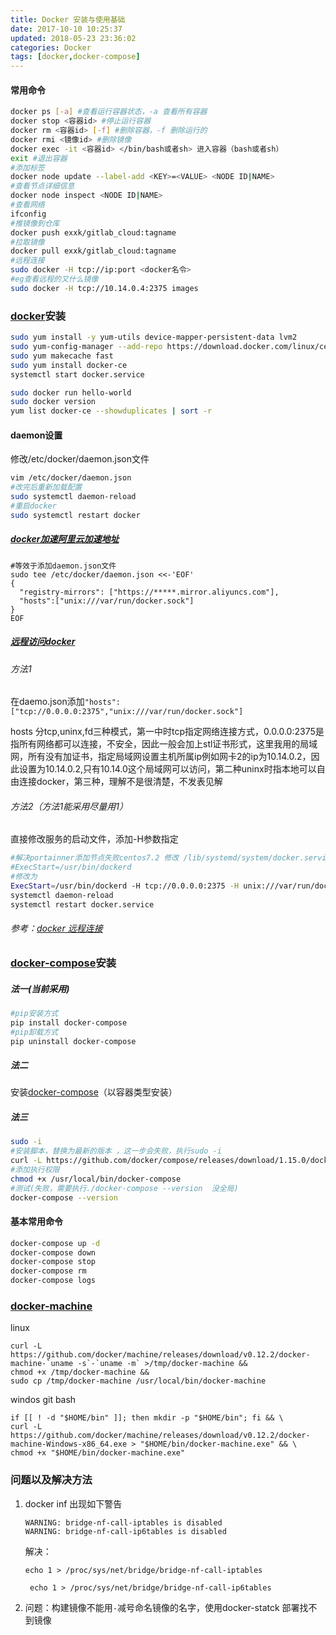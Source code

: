 ```yaml
---
title: Docker 安装与使用基础
date: 2017-10-10 10:25:37
updated: 2018-05-23 23:36:02
categories: Docker
tags: [docker,docker-compose]
---
```

#### 常用命令

```bash
docker ps [-a] #查看运行容器状态，-a 查看所有容器
docker stop <容器id> #停止运行容器
docker rm <容器id> [-f] #删除容器，-f 删除运行的
docker rmi <镜像id> #删除镜像
docker exec -it <容器id> </bin/bash或者sh> 进入容器（bash或者sh）
exit #退出容器
#添加标签
docker node update --label-add <KEY>=<VALUE> <NODE ID|NAME>
#查看节点详细信息
docker node inspect <NODE ID|NAME>
#查看网络
ifconfig
#推镜像到仓库
docker push exxk/gitlab_cloud:tagname
#拉取镜像
docker pull exxk/gitlab_cloud:tagname
#远程连接
sudo docker -H tcp://ip:port <docker名令>
#eg查看远程的又什么镜像
sudo docker -H tcp://10.14.0.4:2375 images
```

### [docker](https://docs.docker.com/engine/installation/linux/docker-ce/centos/#install-using-the-repository)安装

```sh
sudo yum install -y yum-utils device-mapper-persistent-data lvm2
sudo yum-config-manager --add-repo https://download.docker.com/linux/centos/docker-ce.repo
sudo yum makecache fast
sudo yum install docker-ce
systemctl start docker.service

sudo docker run hello-world
sudo docker version
yum list docker-ce --showduplicates | sort -r
```

#### daemon设置

修改/etc/docker/daemon.json文件

```bash
vim /etc/docker/daemon.json
#改完后重新加载配置
sudo systemctl daemon-reload
#重启docker
sudo systemctl restart docker
```

##### [docker加速阿里云加速地址](https://cr.console.aliyun.com/?spm=5176.2020520152.210.d103.5dbcab35Yw8obw#/accelerator)

```
#等效于添加daemon.json文件
sudo tee /etc/docker/daemon.json <<-'EOF'
{
  "registry-mirrors": ["https://*****.mirror.aliyuncs.com"],
  "hosts":["unix:///var/run/docker.sock"]
}
EOF
```

##### [远程访问docker](https://jingyan.baidu.com/article/c843ea0bcf8a2777931e4ae7.html)

###### 方法1

在daemo.json添加`"hosts":["tcp://0.0.0.0:2375","unix:///var/run/docker.sock"]`

hosts 分tcp,uninx,fd三种模式，第一中时tcp指定网络连接方式，0.0.0.0:2375是指所有网络都可以连接，不安全，因此一般会加上stl证书形式，这里我用的局域网，所有没有加证书，指定局域网设置主机所属ip例如网卡2的ip为10.14.0.2，因此设置为10.14.0.2,只有10.14.0这个局域网可以访问，第二种uninx时指本地可以自由连接docker，第三种，理解不是很清楚，不发表见解

###### 方法2（方法1能采用尽量用1）

直接修改服务的启动文件，添加-H参数指定

```sh
#解决portainner添加节点失败centos7.2 修改 /lib/systemd/system/docker.service
#ExecStart=/usr/bin/dockerd
#修改为
ExecStart=/usr/bin/dockerd -H tcp://0.0.0.0:2375 -H unix:///var/run/docker.sock
systemctl daemon-reload
systemctl restart docker.service
```

###### 参考：[docker 远程连接](https://www.jianshu.com/p/7ba1a93e6de4)

### [docker-compose](https://docs.docker.com/compose/install/#uninstallation)安装

##### 法一(当前采用)

```bash
#pip安装方式
pip install docker-compose
#pip卸载方式
pip uninstall docker-compose
```

##### 法二

安装[docker-compose](https://github.com/docker/compose/releases)（以容器类型安装）

##### 法三

```bash
sudo -i
#安装脚本，替换为最新的版本 ，这一步会失败，执行sudo -i
curl -L https://github.com/docker/compose/releases/download/1.15.0/docker-compose-`uname -s`-`uname -m` > /usr/local/bin/docker-compose
#添加执行权限
chmod +x /usr/local/bin/docker-compose
#测试(失败，需要执行./docker-compose --version  没全局)
docker-compose --version
```

#### 基本常用命令

```bash
docker-compose up -d
docker-compose down
docker-compose stop
docker-compose rm
docker-compose logs
```

### [docker-machine](https://docs.docker.com/machine/install-machine/#installing-machine-directly)

linux

```shell
curl -L https://github.com/docker/machine/releases/download/v0.12.2/docker-machine-`uname -s`-`uname -m` >/tmp/docker-machine &&
chmod +x /tmp/docker-machine &&
sudo cp /tmp/docker-machine /usr/local/bin/docker-machine
```

windos git bash

```shell
if [[ ! -d "$HOME/bin" ]]; then mkdir -p "$HOME/bin"; fi && \
curl -L https://github.com/docker/machine/releases/download/v0.12.2/docker-machine-Windows-x86_64.exe > "$HOME/bin/docker-machine.exe" && \
chmod +x "$HOME/bin/docker-machine.exe"
```



### 问题以及解决方法

1. docker inf 出现如下警告

   ```
   WARNING: bridge-nf-call-iptables is disabled
   WARNING: bridge-nf-call-ip6tables is disabled
   ```

   解决：

   `echo 1 > /proc/sys/net/bridge/bridge-nf-call-iptables`

   ` echo 1 > /proc/sys/net/bridge/bridge-nf-call-ip6tables`

2. 问题：构建镜像不能用`-`减号命名镜像的名字，使用docker-statck 部署找不到镜像

